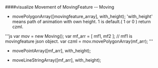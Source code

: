 ####visualize Movement of MovingFeature -- Moving

* movePolygonArray([movingfeature_array], with_height);
'with_height' means path of animation with own height. 1 is default.( 1 or 0 )
return czml.

'''js
var mov = new Moving();
var mf_arr = [ mf1, mf2 ]; // mf1 is movingfeature json object.
var czml = mov.movePolygonArray(mf_arr);
'''

* movePointArray([mf_arr], with_height);

* moveLineStringArray([mf_arr], with_height);


